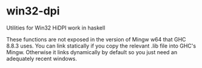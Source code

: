 # win32-dpi
Utilities for Win32 HiDPI work in haskell

These functions are not exposed in the version of Mingw w64 that GHC 8.8.3 uses. 
You can link statically if you copy the relevant .lib file into GHC's Mingw.
Otherwise it links dynamically by default so you just need an adequately recent windows.
